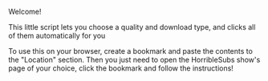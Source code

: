 Welcome!

This little script lets you choose a quality and download type, and clicks all of them automatically for you

To use this on your browser, create a bookmark and paste the contents to the "Location" section. Then you just need to open the HorribleSubs show's page of your choice, click the bookmark and follow the instructions!